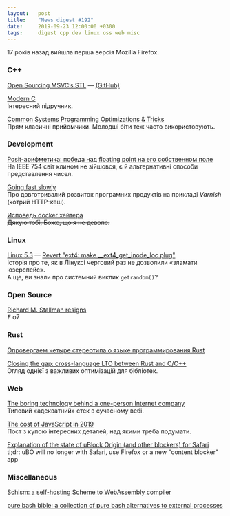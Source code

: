```yaml
---
layout:   post
title:    "News digest #192"
date:     2019-09-23 12:00:00 +0300
tags:     digest cpp dev linux oss web misc
---
```


17 років назад вийшла перша версія Mozilla Firefox.

### C++

[Open Sourcing MSVC’s STL](https://devblogs.microsoft.com/cppblog/open-sourcing-msvcs-stl/) — [(GitHub)](https://github.com/microsoft/STL)

[Modern C](http://modernc.gforge.inria.fr)<br/>
Інтересний підручник.

[Common Systems Programming Optimizations & Tricks](https://paulcavallaro.com/blog/common-systems-programming-optimizations-tricks/)<br/>
Прям класичні прийомчики. Молодші біти теж часто використовують.

### Development

[Posit-арифметика: победа над floating point на его собственном поле](https://habr.com/ru/post/465723/)<br/>
На IEEE 754 світ клином не зійшовся, є й альтернативні способи представлення чисел.

[Going fast slowly](https://varnish-cache.org/docs/6.2/phk/thatslow.html)<br/>
Про довготривалий розвиток програмних продуктів на прикладі _Varnish_ (котрий HTTP-кеш).

[Исповедь docker хейтера](https://habr.com/ru/post/467607/)<br/>
~~Дякую тобі, Боже, що я не девопс.~~

### Linux

[Linux 5.3](https://lkml.org/lkml/2019/9/15/241) — [Revert "ext4: make __ext4_get_inode_loc plug"](https://git.kernel.org/pub/scm/linux/kernel/git/torvalds/linux.git/commit/?h=v5.3&id=72dbcf72156641fde4d8ea401e977341bfd35a05)<br/>
Історія про те, як в Лінуксі черговий раз не дозволили «зламати юзерспейс».<br/>
А ще, ви знали про системний виклик `getrandom()`?

### Open Source

[Richard M. Stallman resigns](https://www.fsf.org/news/richard-m-stallman-resigns)<br/>
<kbd>F</kbd> o7

### Rust

[Опровергаем четыре стереотипа о языке программирования Rust](https://habr.com/ru/post/467901/)

[Closing the gap: cross-language LTO between Rust and C/C++](http://blog.llvm.org/2019/09/closing-gap-cross-language-lto-between.html)<br/>
Огляд однієї з важливих оптимізацій для бібліотек.

### Web

[The boring technology behind a one-person Internet company](https://broadcast.listennotes.com/the-boring-technology-behind-listen-notes-56697c2e347b)<br/>
Типовий «адекватний» стек в сучасному вебі.

[The cost of JavaScript in 2019](https://v8.dev/blog/cost-of-javascript-2019)<br/>
Пост з купою інтересних деталей, над якими треба подумати.

[Explanation of the state of uBlock Origin (and other blockers) for Safari](https://github.com/el1t/uBlock-Safari/issues/158)<br/>
tl;dr: uBO will no longer with Safari, use Firefox or a new "content blocker" app

### Miscellaneous

[Schism: a self-hosting Scheme to WebAssembly compiler](https://github.com/google/schism)

[pure bash bible: a collection of pure bash alternatives to external processes](https://github.com/dylanaraps/pure-bash-bible)
